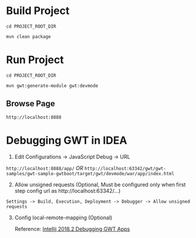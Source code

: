 # Build Project

`cd PROJECT_ROOT_DIR`

`mvn clean package`

# Run Project

`cd PROJECT_ROOT_DIR`

`mvn gwt:generate-module gwt:devmode`

## Browse Page

`http://localhost:8888`

# Debugging GWT in IDEA

1. Edit Configurations -> JavaScript Debug -> URL

`http://localhost:8888/app/` *OR* `http://localhost:63342/gwt/gwt-samples/gwt-sample-gwtboot/target/gwt/devmode/war/app/index.html`

2. Allow unsigned requests (Optional, Must be configured only when first step config url as http://<span></span>localhost:63342/...)

`Settings -> Build, Execution, Deployment -> Debugger -> Allow unsigned requests`

3. Config local-remote-mapping (Optional)

   Reference: [Intellij 2018.2 Debugging GWT Apps](https://github.com/GwtMaterialDesign/gwt-material/wiki/Intelij-2018.2-Debugging-GWT-Apps)
